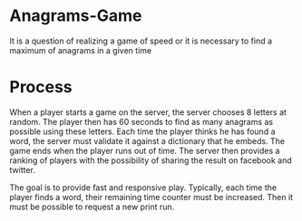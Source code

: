 # Anagrams-Game

It is a question of realizing a game of speed or it is necessary to find a maximum of anagrams in a given time

# Process

When a player starts a game on the server, the server chooses 8 letters at random. The player then has 60 seconds to find as many anagrams as possible using these letters. Each time the player thinks he has found a word, the server must validate it against a dictionary that he embeds. The game ends when the player runs out of time. The server then provides a ranking of players with the possibility of sharing the result on facebook and twitter.

The goal is to provide fast and responsive play. Typically, each time the player finds a word, their remaining time counter must be increased. Then it must be possible to request a new print run.

